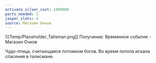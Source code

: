 ```yaml
---
activate_silver_cost: 1000000
parts_needed: 1
jasper_slots: 4
source: Магазин Очков
---
```

![[Temp/Placeholder_Talisman.png]]
Получение: Временное событие - Магазин Очков

Чудо-птица, считающаяся потомком богов. Во время потопа искала спасения в талисмане.
